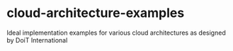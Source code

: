 # cloud-architecture-examples
Ideal implementation examples for various cloud architectures as designed by DoiT International
